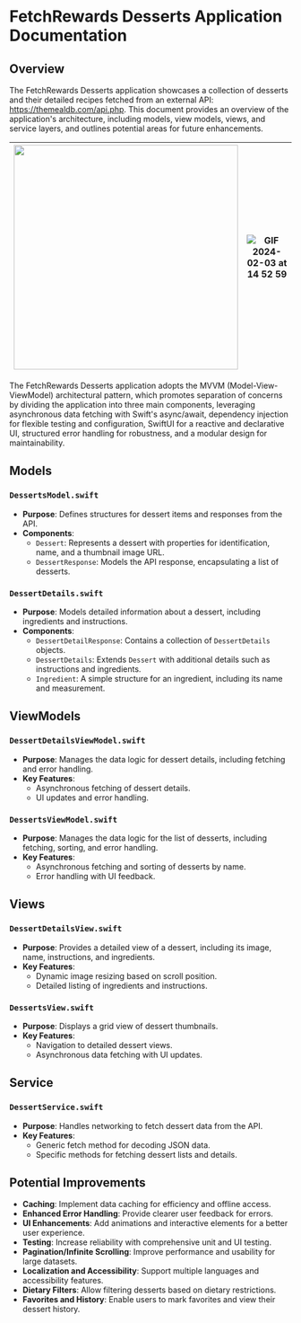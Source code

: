 # FetchRewards Desserts Application Documentation

## Overview

The FetchRewards Desserts application showcases a collection of desserts and their detailed recipes fetched from an external API: https://themealdb.com/api.php. This document provides an overview of the application's architecture, including models, view models, views, and service layers, and outlines potential areas for future enhancements.

<div align="center">

| <img src="https://github.com/harjotsbhatia/FetchRewards-TakeHome/assets/89289963/1bdea5c7-0838-45d3-b826-4d3808a4c242"  height="400" />   | ![GIF 2024-02-03 at 14 52 59](https://github.com/harjotsbhatia/FetchRewards-TakeHome/assets/89289963/d6f437cd-6850-401e-a925-bbb4beb00b34)|
| --------------------------------------- | --------------------------------------- |

</div>

The FetchRewards Desserts application adopts the MVVM (Model-View-ViewModel) architectural pattern, which promotes separation of concerns by dividing the application into three main components, leveraging asynchronous data fetching with Swift's async/await, dependency injection for flexible testing and configuration, SwiftUI for a reactive and declarative UI, structured error handling for robustness, and a modular design for maintainability.


## Models

### `DessertsModel.swift`

- **Purpose**: Defines structures for dessert items and responses from the API.
- **Components**:
  - `Dessert`: Represents a dessert with properties for identification, name, and a thumbnail image URL.
  - `DessertResponse`: Models the API response, encapsulating a list of desserts.

### `DessertDetails.swift`

- **Purpose**: Models detailed information about a dessert, including ingredients and instructions.
- **Components**:
  - `DessertDetailResponse`: Contains a collection of `DessertDetails` objects.
  - `DessertDetails`: Extends `Dessert` with additional details such as instructions and ingredients.
  - `Ingredient`: A simple structure for an ingredient, including its name and measurement.

## ViewModels

### `DessertDetailsViewModel.swift`

- **Purpose**: Manages the data logic for dessert details, including fetching and error handling.
- **Key Features**:
  - Asynchronous fetching of dessert details.
  - UI updates and error handling.

### `DessertsViewModel.swift`

- **Purpose**: Manages the data logic for the list of desserts, including fetching, sorting, and error handling.
- **Key Features**:
  - Asynchronous fetching and sorting of desserts by name.
  - Error handling with UI feedback.

## Views

### `DessertDetailsView.swift`

- **Purpose**: Provides a detailed view of a dessert, including its image, name, instructions, and ingredients.
- **Key Features**:
  - Dynamic image resizing based on scroll position.
  - Detailed listing of ingredients and instructions.

### `DessertsView.swift`

- **Purpose**: Displays a grid view of dessert thumbnails.
- **Key Features**:
  - Navigation to detailed dessert views.
  - Asynchronous data fetching with UI updates.

## Service

### `DessertService.swift`

- **Purpose**: Handles networking to fetch dessert data from the API.
- **Key Features**:
  - Generic fetch method for decoding JSON data.
  - Specific methods for fetching dessert lists and details.

## Potential Improvements

- **Caching**: Implement data caching for efficiency and offline access.
- **Enhanced Error Handling**: Provide clearer user feedback for errors.
- **UI Enhancements**: Add animations and interactive elements for a better user experience.
- **Testing**: Increase reliability with comprehensive unit and UI testing.
- **Pagination/Infinite Scrolling**: Improve performance and usability for large datasets.
- **Localization and Accessibility**: Support multiple languages and accessibility features.
- **Dietary Filters**: Allow filtering desserts based on dietary restrictions.
- **Favorites and History**: Enable users to mark favorites and view their dessert history.
